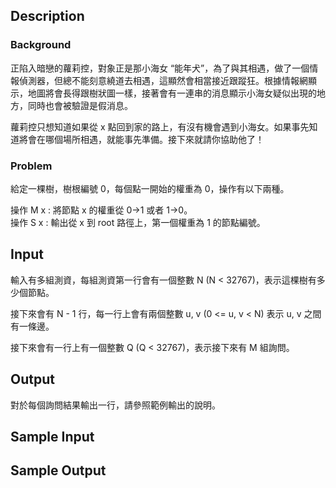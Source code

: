 ## Description ##

### Background ###

正陷入暗戀的蘿莉控，對象正是那小海女 “能年犬”，為了與其相遇，做了一個情報偵測器，但總不能刻意繞道去相遇，這顯然會相當接近跟蹤狂。根據情報網顯示，地圖將會長得跟樹狀圖一樣，接著會有一連串的消息顯示小海女疑似出現的地方，同時也會被驗證是假消息。

蘿莉控只想知道如果從 x 點回到家的路上，有沒有機會遇到小海女。如果事先知道將會在哪個場所相遇，就能事先準備。接下來就請你協助他了！

### Problem ###

給定一棵樹，樹根編號 0，每個點一開始的權重為 0，操作有以下兩種。

操作 M x : 將節點 x 的權重從 0->1 或者 1->0。  
操作 S x : 輸出從 x 到 root 路徑上，第一個權重為 1 的節點編號。

## Input ##

輸入有多組測資，每組測資第一行會有一個整數 N (N < 32767)，表示這棵樹有多少個節點。

接下來會有 N - 1 行，每一行上會有兩個整數 u, v (0 <= u, v < N) 表示 u, v 之間有一條邊。

接下來會有一行上有一個整數 Q (Q < 32767)，表示接下來有 M 組詢問。

## Output ##

對於每個詢問結果輸出一行，請參照範例輸出的說明。

## Sample Input ##

## Sample Output ##